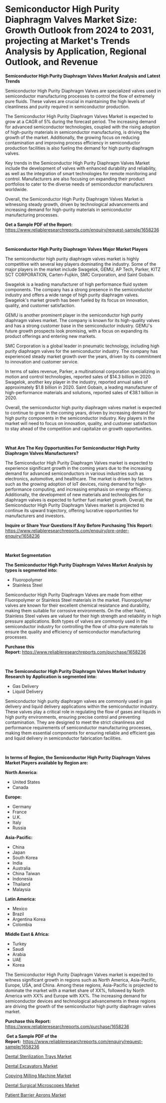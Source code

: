 <p><h1>Semiconductor High Purity Diaphragm Valves Market Size: Growth Outlook from 2024 to 2031, projecting at Market's Trends Analysis by Application, Regional Outlook, and Revenue</h1></p><p><strong>Semiconductor High Purity Diaphragm Valves Market Analysis and Latest Trends</strong></p>
<p><p>Semiconductor High Purity Diaphragm Valves are specialized valves used in semiconductor manufacturing processes to control the flow of extremely pure fluids. These valves are crucial in maintaining the high levels of cleanliness and purity required in semiconductor production.</p><p>The Semiconductor High Purity Diaphragm Valves Market is expected to grow at a CAGR of 5% during the forecast period. The increasing demand for advanced semiconductor technologies, coupled with the rising adoption of high-purity materials in semiconductor manufacturing, is driving the growth of the market. Additionally, the growing focus on reducing contamination and improving process efficiency in semiconductor production facilities is also fueling the demand for high purity diaphragm valves.</p><p>Key trends in the Semiconductor High Purity Diaphragm Valves Market include the development of valves with enhanced durability and reliability, as well as the integration of smart technologies for remote monitoring and control. Manufacturers are also focusing on expanding their product portfolios to cater to the diverse needs of semiconductor manufacturers worldwide.</p><p>Overall, the Semiconductor High Purity Diaphragm Valves Market is witnessing steady growth, driven by technological advancements and increasing demand for high-purity materials in semiconductor manufacturing processes.</p></p>
<p><strong>Get a Sample PDF of the Report:&nbsp;</strong> <a href="https://www.reliableresearchreports.com/enquiry/request-sample/1658236">https://www.reliableresearchreports.com/enquiry/request-sample/1658236</a></p>
<p>&nbsp;</p>
<p><strong>Semiconductor High Purity Diaphragm Valves Major Market Players</strong></p>
<p><p>The semiconductor high purity diaphragm valves market is highly competitive with several key players dominating the industry. Some of the major players in the market include Swagelok, GEMU, AP Tech, Parker, KITZ SCT CORPORATION, Carten-Fujikin, SMC Corporation, and Saint Gobain.</p><p>Swagelok is a leading manufacturer of high performance fluid system components. The company has a strong presence in the semiconductor industry and offers a wide range of high purity diaphragm valves. Swagelok's market growth has been fueled by its focus on innovation, quality, and customer satisfaction.</p><p>GEMU is another prominent player in the semiconductor high purity diaphragm valves market. The company is known for its high-quality valves and has a strong customer base in the semiconductor industry. GEMU's future growth prospects look promising, with a focus on expanding its product offerings and entering new markets.</p><p>SMC Corporation is a global leader in pneumatic technology, including high purity diaphragm valves for the semiconductor industry. The company has experienced steady market growth over the years, driven by its commitment to innovation and customer service.</p><p>In terms of sales revenue, Parker, a multinational corporation specializing in motion and control technologies, reported sales of $14.3 billion in 2020. Swagelok, another key player in the industry, reported annual sales of approximately $1.8 billion in 2020. Saint Gobain, a leading manufacturer of high-performance materials and solutions, reported sales of €38.1 billion in 2020.</p><p>Overall, the semiconductor high purity diaphragm valves market is expected to continue to grow in the coming years, driven by increasing demand for high purity components in the semiconductor industry. Key players in the market will need to focus on innovation, quality, and customer satisfaction to stay ahead of the competition and capitalize on growth opportunities.</p></p>
<p>&nbsp;</p>
<p><strong>What Are The Key Opportunities For Semiconductor High Purity Diaphragm Valves Manufacturers?</strong></p>
<p><p>The Semiconductor High Purity Diaphragm Valves market is expected to experience significant growth in the coming years due to the increasing demand for advanced semiconductors in various industries such as electronics, automotive, and healthcare. The market is driven by factors such as the growing adoption of IoT devices, rising demand for high-performance computing, and increasing emphasis on energy efficiency. Additionally, the development of new materials and technologies for diaphragm valves is expected to further fuel market growth. Overall, the Semiconductor High Purity Diaphragm Valves market is projected to continue its upward trajectory, offering lucrative opportunities for manufacturers and investors.</p></p>
<p><strong>Inquire or Share Your Questions If Any Before Purchasing This Report:</strong> <a href="https://www.reliableresearchreports.com/enquiry/pre-order-enquiry/1658236">https://www.reliableresearchreports.com/enquiry/pre-order-enquiry/1658236</a></p>
<p>&nbsp;</p>
<p><strong>Market Segmentation</strong></p>
<p><strong>The Semiconductor High Purity Diaphragm Valves Market Analysis by types is segmented into:</strong></p>
<p><ul><li>Fluoropolymer</li><li>Stainless Steel</li></ul></p>
<p><p>Semiconductor High Purity Diaphragm Valves are made from either Fluoropolymer or Stainless Steel materials in the market. Fluoropolymer valves are known for their excellent chemical resistance and durability, making them suitable for corrosive environments. On the other hand, Stainless Steel valves are valued for their high strength and reliability in high pressure applications. Both types of valves are commonly used in the semiconductor industry for controlling the flow of ultra-pure materials to ensure the quality and efficiency of semiconductor manufacturing processes.</p></p>
<p><strong>Purchase this Report:&nbsp;</strong><a href="https://www.reliableresearchreports.com/purchase/1658236">https://www.reliableresearchreports.com/purchase/1658236</a></p>
<p>&nbsp;</p>
<p><strong>The Semiconductor High Purity Diaphragm Valves Market Industry Research by Application is segmented into:</strong></p>
<p><ul><li>Gas Delivery</li><li>Liquid Delivery</li></ul></p>
<p><p>Semiconductor high purity diaphragm valves are commonly used in gas delivery and liquid delivery applications within the semiconductor industry. These valves play a critical role in regulating the flow of gases and liquids in high purity environments, ensuring precise control and preventing contamination. They are designed to meet the strict cleanliness and performance requirements of semiconductor manufacturing processes, making them essential components for ensuring reliable and efficient gas and liquid delivery in semiconductor fabrication facilities.</p></p>
<p>&nbsp;</p>
<p><strong>In terms of Region, the Semiconductor High Purity Diaphragm Valves Market Players available by Region are:</strong></p>
<p>
    <p> <strong> North America: </strong>
        <ul>
            <li>United States</li>
            <li>Canada</li>
        </ul>
        </p> 
    <p> <strong> Europe: </strong>
        <ul>
            <li>Germany</li>
            <li>France</li>
            <li>U.K.</li>
            <li>Italy</li>
            <li>Russia</li>
        </ul>
        </p> 
    <p> <strong> Asia-Pacific: </strong>
        <ul>
            <li>China</li>
            <li>Japan</li>
            <li>South Korea</li>
            <li>India</li>
            <li>Australia</li>
            <li>China Taiwan</li>
            <li>Indonesia</li>
            <li>Thailand</li>
            <li>Malaysia</li>
        </ul>
        </p> 
    <p> <strong> Latin America: </strong>
        <ul>
            <li>Mexico</li>
            <li>Brazil</li>
            <li>Argentina Korea</li>
            <li>Colombia</li>
        </ul>
        </p> 
    <p> <strong> Middle East & Africa: </strong>
        <ul>
            <li>Turkey</li>
            <li>Saudi</li>
            <li>Arabia</li>
            <li>UAE</li>
            <li>Korea</li>
        </ul>
    </p>
    </p>
<p><p>The Semiconductor High Purity Diaphragm Valves market is expected to witness significant growth in regions such as North America, Asia-Pacific, Europe, USA, and China. Among these regions, Asia-Pacific is projected to dominate the market with a market share of XX%, followed by North America with XX% and Europe with XX%. The increasing demand for semiconductor devices and technological advancements in these regions are driving the growth of the semiconductor high purity diaphragm valves market.</p></p>
<p><strong>Purchase this Report: </strong><a href="https://www.reliableresearchreports.com/purchase/1658236">https://www.reliableresearchreports.com/purchase/1658236</a></p>
<p>&nbsp;<strong>Get a Sample PDF of the Report:&nbsp;&nbsp;</strong><a href="https://www.reliableresearchreports.com/enquiry/request-sample/1658236">https://www.reliableresearchreports.com/enquiry/request-sample/1658236</a></p>
<p><strong></strong></p>
<p><p><a href="https://medium.com/@v4171497/analyzing-dental-sterilization-trays-market-global-industry-perspective-and-forecast-2024-to-92545bb15cef">Dental Sterilization Trays Market</a></p><p><a href="https://medium.com/@v4171497/dental-excavators-market-competitive-analysis-market-trends-and-forecast-to-2031-6243d59a2b6c">Dental Excavators Market</a></p><p><a href="https://medium.com/@v4171497/copying-milling-machine-market-the-key-to-successful-business-strategy-forecast-till-2031-18e2b5aa7106">Copying Milling Machine Market</a></p><p><a href="https://medium.com/@v4171497/dental-surgical-microscopes-market-size-cagr-trends-2024-2030-d822d73efeaa">Dental Surgical Microscopes Market</a></p><p><a href="https://medium.com/@v4171497/patient-barrier-aprons-market-comprehensive-assessment-by-type-application-and-geography-336acdd8cd15">Patient Barrier Aprons Market</a></p></p>
